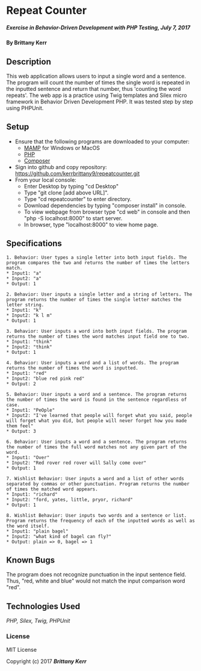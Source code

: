 # Repeat Counter
##### _Exercise in Behavior-Driven Development with PHP Testing, July 7, 2017_

#### By Brittany Kerr

## Description

This web application allows users to input a single word and a sentence. The program will count the number of times the single word is repeated in the inputted sentence and return that number, thus 'counting the word repeats'. The web app is a practice using Twig templates and Silex micro framework in Behavior Driven Development PHP. It was tested step by step using PHPUnit.

## Setup

* Ensure that the following programs are downloaded to your computer:
  * [MAMP](https://www.mamp.info/en/) for Windows or MacOS
  * [PHP](https://secure.php.net/)
  * [Composer](https://getcomposer.org/)
* Sign into github and copy repository: https://github.com/kerrbrittany9/repeatcounter.git
* From your local console:
  * Enter Desktop by typing "cd Desktop"
  * Type "git clone [add above URL]".
  * Type "cd repeatcounter" to enter directory.
  * Download dependencies by typing "composer install" in console.
  * To view webpage from browser type "cd web" in console and then "php -S localhost:8000" to start server.
  * In browser, type "localhost:8000" to view home page.

## Specifications
```
1. Behavior: User types a single letter into both input fields. The program compares the two and returns the number of times the letters match.   
* Input1: "a"
* Input2: "a"
* Output: 1
```
```
2. Behavior: User inputs a single letter and a string of letters. The program returns the number of times the single letter matches the letter string.
* Input1: "k"
* Input2: "k l m"
* Output: 1
```
```
3. Behavior: User inputs a word into both input fields. The program returns the number of times the word matches input field one to two.
* Input1: "think"
* Input2: "think"
* Output: 1
```
```
4. Behavior: User inputs a word and a list of words. The program returns the number of times the word is inputted.
* Input1: "red"
* Input2: "blue red pink red"
* Output: 2
```
```
5. Behavior: User inputs a word and a sentence. The program returns the number of times the word is found in the sentence regardless of case.
* Input1: "PeOple"
* Input2: "I've learned that people will forget what you said, people will forget what you did, but people will never forget how you made them feel"
* Output: 3
```
```
6. Behavior: User inputs a word and a sentence. The program returns the number of times the full word matches not any given part of the word.
* Input1: "Over"
* Input2: "Red rover red rover will Sally come over"
* Output: 1
```
```
7. Wishlist Behavior: User inputs a word and a list of other words separated by commas or other punctuation. Program returns the number of times the matched word appears.
* Input1: "richard"
* Input2: "ford, yates, little, pryor, richard"
* Output: 1
```
```
8. Wishlist Behavior: User inputs two words and a sentence or list. Program returns the frequency of each of the inputted words as well as the word itself.
* Input1: "plain bagel"
* Input2: "what kind of bagel can fly?"
* Output: plain => 0, bagel => 1
```

## Known Bugs

The program does not recognize punctuation in the input sentence field. Thus, "red, white and blue" would not match the input comparison word "red".

## Technologies Used

_PHP, Silex, Twig, PHPUnit_

### License

MIT License

Copyright (c) 2017 **_Brittany Kerr_**
